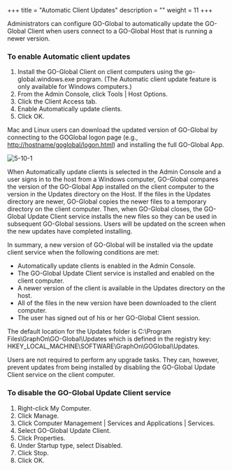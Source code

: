 +++
title = "Automatic Client Updates"
description = ""
weight = 11
+++

Administrators can configure GO-Global to automatically update the GO-Global Client when users connect to a GO-Global Host that is running a newer version.

### To enable Automatic client updates

1. Install the GO-Global Client on client computers using the go-global.windows.exe program. (The Automatic client update feature is only available for Windows computers.)
2. From the Admin Console, click Tools | Host Options.
3. Click the Client Access tab.
4. Enable Automatically update clients.
5. Click OK.

Mac and Linux users can download the updated version of GO-Global by connecting to the GOGlobal logon page (e.g., [http://hostname/goglobal/logon.html](http://hostname/goglobal/logon.html)) and installing the full GO-Global App.

![5-10-1](/img/5-10-1.png) 

When Automatically update clients is selected in the Admin Console and a user signs in to the host from a Windows computer, GO-Global compares the version of the GO-Global App installed on the client computer to the version in the Updates directory on the Host. If the files in the Updates directory are newer, GO-Global copies the newer files to a temporary directory on the client computer. Then, when GO-Global closes, the GO-Global Update Client service installs the new files so they can be used in subsequent GO-Global sessions. Users will be updated on the screen when the new updates have completed installing.

In summary, a new version of GO-Global will be installed via the update client service when the following conditions are met:

* Automatically update clients is enabled in the Admin Console.
* The GO-Global Update Client service is installed and enabled on the client computer.
* A newer version of the client is available in the Updates directory on the host.
* All of the files in the new version have been downloaded to the client computer.
* The user has signed out of his or her GO-Global Client session.

The default location for the Updates folder is C:\Program Files\GraphOn\GO-Global\Updates which is defined in the registry key: HKEY_LOCAL_MACHINE\SOFTWARE\GraphOn\GOGlobal\Updates.

Users are not required to perform any upgrade tasks. They can, however, prevent updates from being installed by disabling the GO-Global Update Client service on the client computer.

### To disable the GO-Global Update Client service

1. Right-click My Computer.
2. Click Manage.
3. Click Computer Management | Services and Applications | Services.
4. Select GO-Global Update Client.
5. Click Properties.
6. Under Startup type, select Disabled.
7. Click Stop.
8. Click OK.